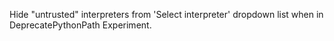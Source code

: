 Hide "untrusted" interpreters from 'Select interpreter' dropdown list when in DeprecatePythonPath Experiment.
